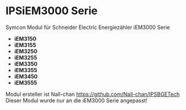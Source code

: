 # IPSiEM3000 Serie

Symcon Modul für Schneider Electric Energiezähler iEM3000 Serie

- __iEM3150__  
- __iEM3155__  
- __iEM3250__  
- __iEM3255__  
- __iEM3350__  
- __iEM3355__  
- __iEM3450__  
- __iEM3555__ 

Modul ersteller ist Nall-chan https://github.com/Nall-chan/IPSBGETech
Dieser Modul wurde nur an die iEM3000 Serie angepasst!
